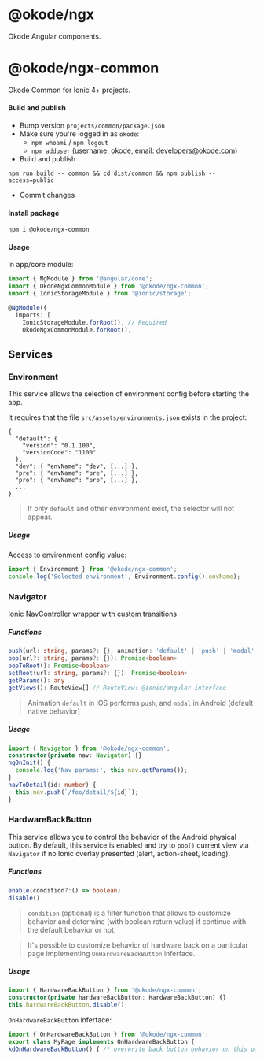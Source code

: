 # @okode/ngx

Okode Angular components.

# @okode/ngx-common

Okode Common for Ionic 4+ projects.

#### Build and publish

- Bump version `projects/common/package.json`
- Make sure you're logged in as `okode`:
   - `npm whoami` / `npm logout`
   - `npm adduser` (username: okode, email: developers@okode.com)
- Build and publish
```
npm run build -- common && cd dist/common && npm publish --access=public
```
- Commit changes

#### Install package

```
npm i @okode/ngx-common
```

#### Usage

In app/core module:
```typescript
import { NgModule } from '@angular/core';
import { OkodeNgxCommonModule } from '@okode/ngx-common';
import { IonicStorageModule } from '@ionic/storage';

@NgModule({
  imports: [
    IonicStorageModule.forRoot(), // Required
    OkodeNgxCommonModule.forRoot(),
```


## Services

### Environment
This service allows the selection of environment config before starting the app.

It requires that the file  `src/assets/environments.json` exists in the project: 

```
{
  "default": {
    "version": "0.1.100",
    "versionCode": "1100"
  },
  "dev": { "envName": "dev", [...] },
  "pre": { "envName": "pre", [...] },
  "pro": { "envName": "pro", [...] },
  ...
}
```
> If only `default` and other environment exist, the selector will not appear.

##### Usage

Access to environment config value:
```typescript
import { Environment } from '@okode/ngx-common';
console.log('Selected environment', Environment.config().envName);
```

### Navigator
Ionic NavController wrapper with custom transitions

##### Functions
```typescript
push(url: string, params?: {}, animation: 'default' | 'push' | 'modal' | 'fade' = 'default'): Promise<boolean>
pop(url?: string, params?: {}): Promise<boolean>
popToRoot(): Promise<boolean>
setRoot(url: string, params?: {}): Promise<boolean>
getParams(): any
getViews(): RouteView[] // RouteView: @ionic/angular interface
```
> Animation `default` in iOS performs `push`, and `modal` in Android (default native behavior)


##### Usage
```typescript
import { Navigator } from '@okode/ngx-common';
constructor(private nav: Navigator) {}
ngOnInit() {
  console.log('Nav params:', this.nav.getParams());
}
navToDetail(id: number) {
  this.nav.push(`/foo/detail/${id}`);
}
```

### HardwareBackButton
This service allows you to control the behavior of the Android physical button. By default, this service
is enabled and try to `pop()` current view via `Navigator` if no Ionic overlay presented (alert, action-sheet, loading).

##### Functions
```typescript
enable(condition?:() => boolean)
disable()
```
> `condition` (optional) is a filter function that allows to customize behavior and determine (with boolean return value) if continue with the default behavior or not.

> It's possible to customize behavior of hardware back on a particular page implementing `OnHardwareBackButton` inferface.


##### Usage
```typescript
import { HardwareBackButton } from '@okode/ngx-common';
constructor(private hardwareBackButton: HardwareBackButton) {}
this.hardwareBackButton.disable();
```
`OnHardwareBackButton` inferface:
```typescript
import { OnHardwareBackButton } from '@okode/ngx-common';
export class MyPage implements OnHardwareBackButton {
kdOnHardwareBackButton() { /* overwrite back button behavior on this page */ }
```

